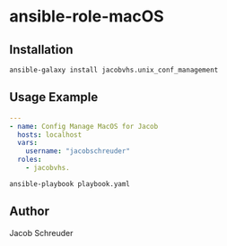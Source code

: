 # ansible-role-macOS

## Installation
```shell
ansible-galaxy install jacobvhs.unix_conf_management
```

## Usage Example
```yaml
---
- name: Config Manage MacOS for Jacob
  hosts: localhost
  vars:
    username: "jacobschreuder"
  roles:
    - jacobvhs.

```
```shell
ansible-playbook playbook.yaml
```

## Author
Jacob Schreuder